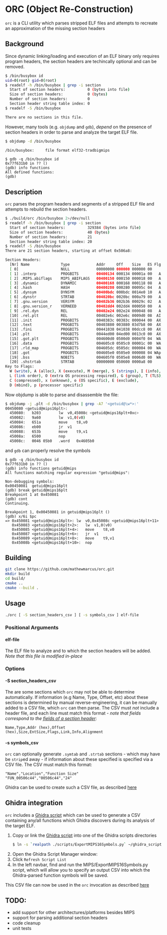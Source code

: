 # ORC (Object Re-Construction)

`orc` is a CLI utility which parses stripped ELF files and attempts to recreate an approximation of the missing section headers

## Background
Since dynamic linking/loading and execution of an ELF binary only requires program headers, the section headers are techincally optional and can be removed.
```bash
$ /bin/busybox id
uid=0(root) gid=0(root)
$ readelf -h /bin/busybox | grep -i section
  Start of section headers:          0 (bytes into file)
  Size of section headers:           0 (bytes)
  Number of section headers:         0
  Section header string table index: 0
$ readelf -S /bin/busybox 

There are no sections in this file.
```

However, many tools (e.g. `objdump` and `gdb`), *depend* on the presence of section headers in order to parse and analyze the target ELF file.

```bash
$ objdump -d /bin/busybox 

/bin/busybox:     file format elf32-tradbigmips

```

```
$ gdb -q /bin/busybox id
0x77f631b0 in ?? ()
(gdb) info functions
All defined functions:
(gdb)
```

## Description

`orc` parses the program headers and segments of a stripped ELF file and attempts to rebuild the section headers.

```bash
$ ./build/orc /bin/busybox 2>/dev/null
$ readelf -h /bin/busybox | grep -i section
  Start of section headers:          329384 (bytes into file)
  Size of section headers:           40 (bytes)
  Number of section headers:         21
  Section header string table index: 20
$ readelf -S /bin/busybox 
There are 21 section headers, starting at offset 0x506a8:

Section Headers:
  [Nr] Name              Type            Addr     Off    Size   ES Flg Lk Inf Al
  [ 0]                   NULL            00000000 000000 000000 00      0   0  0
  [ 1] .interp           PROGBITS        00400134 000134 00001a 00   A  0   0  1
  [ 2] .MIPS.abiflags    MIPS_ABIFLAGS   00400150 000150 000018 00   A  0   0  8
  [ 3] .dynamic          DYNAMIC         00400168 000168 000118 08   A  6   0  4
  [ 4] .hash             HASH            00400280 000280 00095c 04   A  5   0  4
  [ 5] .dynsym           DYNSYM          00400bdc 000bdc 0014e0 10   A  6   1  0
  [ 6] .dynstr           STRTAB          004020bc 0020bc 000a79 00   A  0   0  1
  [ 7] .gnu.version      VERSYM          00402b36 002b36 00029c 02   A  5   0  2
  [ 8] .gnu.version_r    VERNEED         00402dd4 002dd4 000050 00   A  6   1  4
  [ 9] .rel.dyn          REL             00402e24 002e24 000048 08   A  5   0  0
  [10] .rel.plt          REL             00402e6c 002e6c 0009d0 08  AI  5  14  0
  [11] .init             PROGBITS        0040383c 00383c 000044 00  AX  0   0  4
  [12] .text             PROGBITS        00403880 003880 03d7b8 00  AX  0   0 16
  [13] .fini             PROGBITS        00441038 041038 00dcc8 00  AX  0   0  4
  [14] .plt              PROGBITS        0044ed00 04ed00 0013c0 00  AX  0   0 32
  [15] .got.plt          PROGBITS        004600d0 0500d0 0004f0 04  WA  0   0  0
  [16] .data             PROGBITS        004605c0 0505c0 00001c 00  WA  0   0 16
  [17] .rld_map          PROGBITS        004605dc 0505dc 000004 00  WA  0   0  4
  [18] .got              PROGBITS        004605e0 0505e0 000008 04 WAp  0   0 16
  [19] .bss              NOBITS          004605f0 0505e8 0006d0 00  WA  0   0 16
  [20] .shstrtab         STRTAB          00000000 050600 0000a8 00      0   0  1
Key to Flags:
  W (write), A (alloc), X (execute), M (merge), S (strings), I (info),
  L (link order), O (extra OS processing required), G (group), T (TLS),
  C (compressed), x (unknown), o (OS specific), E (exclude),
  D (mbind), p (processor specific)
```

Now objdump is able to parse and disassemble the file:
```bash
$ objdump -j .plt -d /bin/busybox | grep -A7 '<getuid@\w*>:'
00450080 <getuid@mips16plt>:
  450080:	b203      	lw	v0,45008c <getuid@mips16plt+0xc>
  450082:	9a60      	lw	v1,0(v0)
  450084:	651a      	move	t8,v0
  450086:	eb00      	jr	v1
  450088:	653b      	move	t9,v1
  45008a:	6500      	nop
  45008c:	0046 05b0 	.word	0x4605b0
```

and `gdb` can properly resolve the symbols

```
$ gdb -q /bin/busybox id
0x77f631b0 in ?? ()
(gdb) info functions getuid@mips
All functions matching regular expression "getuid@mips":

Non-debugging symbols:
0x00450081  getuid@mips16plt
(gdb) break getuid@mips16plt
Breakpoint 1 at 0x450081
(gdb) cont
Continuing.

Breakpoint 1, 0x00450081 in getuid@mips16plt ()
(gdb) x/6i $pc
=> 0x450081 <getuid@mips16plt>:	lw	v0,0x45008c <getuid@mips16plt+11>
   0x450083 <getuid@mips16plt+2>:	lw	v1,0(v0)
   0x450085 <getuid@mips16plt+4>:	move	t8,v0
   0x450087 <getuid@mips16plt+6>:	jr	v1
   0x450089 <getuid@mips16plt+8>:	move	t9,v1
   0x45008b <getuid@mips16plt+10>:	nop
```

## Building
```bash
git clone https://github.com/mathewmarcus/orc.git
mkdir build
cd build/
cmake ..
cmake --build .
```

## Usage
```bash
./orc [ -S section_headers_csv ] [ -s symbols_csv ] elf-file
```

### Positional Arguments
#### elf-file
The ELF file to analyze and to which the section headers will be added. *Note that this file is modified in-place*

### Options
#### -S section_headers_csv
The are some sections which `orc` may not be able to determine automatically. If information (e.g Name, Type, Offset, etc) about these sections is determined by manual reverse-engineering, it can be manually added to a CSV file, which `orc` can then parse. The CSV must *not* include a header file, and each line must match this format - *note that fields correspond to the [fields of a section header](https://en.wikipedia.org/wiki/Executable_and_Linkable_Format#Section_header)*:

```csv
Name,Type,Addr (hex),Offset (hex),Size,EntSize,Flags,Link,Info,Alignment
```

#### -s symbols_csv
`orc` can optionally generate `.symtab` and `.strtab` sections - which may have be `strip`ed away - if information about these specified is specified via a CSV file. The CSV must match this format:
```csv
"Name","Location","Function Size"
"FUN_00506c44","00506c44","24"
```

Ghidra can be used to create such a CSV file, as described [here](#ghidra-integration)

## Ghidra integration
`orc` includes a [Ghidra script](./scripts/ExportMIPS16Symbols.py) which can be used to generate a CSV containing any/all functions which Ghidra discovers during its analysis of the target ELF.

1. Copy or link the [Ghidra script](./scripts/ExportMIPS16Symbols.py) into one of the Ghidra scripts directories
    ```bash
    $ ln -s `realpath ./scripts/ExportMIPS16Symbols.py` ~/ghidra_scripts/
    ```
2. Open the Ghidra Script Manager window:
3. Click `Refresh Script List`
4. In the left navbar, find and run the MIPS/ExportMIPS16Symbols.py script, which will allow you to specify an output CSV into which the Ghidra-parsed function symbols will be saved.

This CSV file can now be used in the `orc` invocation as described [here](#-s-symbols_csv)

## TODO:
* add support for other architectures/platforms besides MIPS
* support for parsing additional section headers
* code cleanup
* unit tests